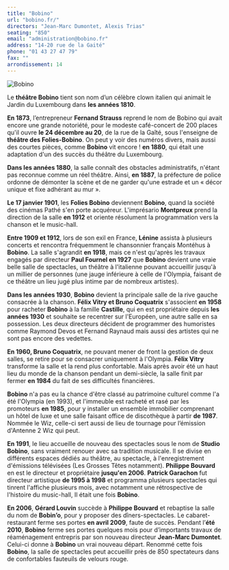 ```yaml
---
title: "Bobino"
url: "bobino.fr/"
directors: "Jean-Marc Dumontet, Alexis Trias"
seating: "850"
email: "administration@bobino.fr"
address: "14-20 rue de la Gaité"
phone: "01 43 27 47 79"
fax: ""
arrondissement: 14
---
```


![Bobino](../images/14eme/bobino/bobino-1.jpg)

Le **théâtre Bobino** tient son nom d’un célèbre clown italien qui animait le Jardin du Luxembourg dans **les années 1810**.

**En 1873**, l’entrepreneur **Fernand Strauss** reprend le nom de Bobino qui avait encore une grande notoriété, pour le modeste café-concert de 200 places qu'il ouvre **le 24 décembre au 20**, de la rue de la Gaîté, sous l'enseigne de **théâtre des Folies-Bobino**. On peut y voir des numéros divers, mais aussi des courtes pièces, comme **Bobino** vit encore ! **en 1880**, qui était une adaptation d'un des succès du théâtre du Luxembourg. 

**Dans les années 1880**, la salle connaît des obstacles administratifs, n'étant pas reconnue comme un réel théâtre. Ainsi, **en 1887**, la préfecture de police ordonne de démonter la scène et de ne garder qu'une estrade et un « décor unique et fixe adhérant au mur ».

**Le 17 janvier 1901**, les **Folies Bobino** deviennent **Bobino**, quand la société des cinémas Pathé s'en porte acquéreur. L'imprésario **Montpreux** prend la direction de la salle **en 1912** et oriente résolument la programmation vers la chanson et le music-hall.

**Entre 1909 et 1912**, lors de son exil en France, **Lénine** assista à plusieurs concerts et rencontra fréquemment le chansonnier français Montéhus à **Bobino**.
La salle s'agrandit **en 1918**, mais ce n'est qu'après les travaux engagés par directeur **Paul Fournel en 1927** que **Bobino** devient une vraie belle salle de spectacles, un théâtre à l'italienne pouvant accueillir jusqu'à un millier de personnes (une jauge inférieure à celle de l'Olympia, faisant de ce théâtre un lieu jugé plus intime par de nombreux artistes).

**Dans les années 1930**, **Bobino** devient la principale salle de la rive gauche consacrée à la chanson. 
**Félix Vitry et Bruno Coquatrix** s'associent **en 1958** pour racheter **Bobino** à la famille **Castille**, qui en est propriétaire depuis **les années 1930** et souhaite se recentrer sur l'Européen, une autre salle en sa possession. Les deux directeurs décident de programmer des humoristes comme Raymond Devos et Fernand Raynaud mais aussi des artistes qui ne sont pas encore des vedettes.

**En 1960, Bruno Coquatrix**, ne pouvant mener de front la gestion de deux salles, se retire pour se consacrer uniquement à l'Olympia. **Félix Vitry** transforme la salle et la rend plus confortable. 
Mais après avoir été un haut lieu du monde de la chanson pendant un demi-siècle, la salle finit par fermer **en 1984** du fait de ses difficultés financières.

**Bobino** n'a pas eu la chance d'être classé au patrimoine culturel comme l'a été l'Olympia (en 1993), et l'immeuble est racheté et rasé par les promoteurs **en 1985**, pour y installer un ensemble immobilier comprenant un hôtel de luxe et une salle faisant office de discothèque à partir **de 1987**. Nommée le Wiz, celle-ci sert aussi de lieu de tournage pour l’émission d'Antenne 2 Wiz qui peut.

**En 1991**, le lieu accueille de nouveau des spectacles sous le nom de **Studio Bobino**, sans vraiment renouer avec sa tradition musicale. Il se divise en différents espaces dédiés au théâtre, au spectacle, à l'enregistrement d'émissions télévisées (Les Grosses Têtes notamment). **Philippe Bouvard** en est le directeur et propriétaire **jusqu'en 2006**. **Patrick Garachon** fut directeur artistique **de 1995 à 1998** et programma plusieurs spectacles qui tinrent l'affiche plusieurs mois, avec notamment une rétrospective de l'histoire du music-hall, Il était une fois **Bobino**. 

**En 2006**, **Gérard Louvin** succède à **Philippe Bouvard** et rebaptise la salle du nom de **Bobin’o**, pour y proposer des dîners-spectacles. Le cabaret-restaurant ferme ses portes **en avril 2009**, faute de succès.
Pendant l’**été 2010**, **Bobino** ferme ses portes quelques mois pour d’importants travaux de réaménagement entrepris par son nouveau directeur **Jean-Marc Dumontet**. Celui-ci donne à **Bobino** un vrai nouveau départ. Renommé cette fois **Bobino**, la salle de spectacles peut accueillir près de 850 spectateurs dans de confortables fauteuils de velours rouge.

